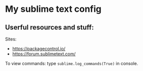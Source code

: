 # My sublime text config

## Userful resources and stuff:

Sites:
- https://packagecontrol.io/
- https://forum.sublimetext.com/

To view commands: type `sublime.log_commands(True)` in console.
